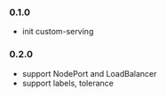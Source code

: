 ### 0.1.0

* init custom-serving


### 0.2.0

* support NodePort and LoadBalancer
* support labels, tolerance
